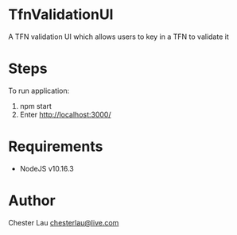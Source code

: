 # TfnValidationUI
A TFN validation UI which allows users to key in a TFN to validate it

# Steps
To run application:
1. npm start
2. Enter [http://localhost:3000/](http://localhost:3000/)

# Requirements
- NodeJS v10.16.3

# Author
Chester Lau
chesterlau@live.com